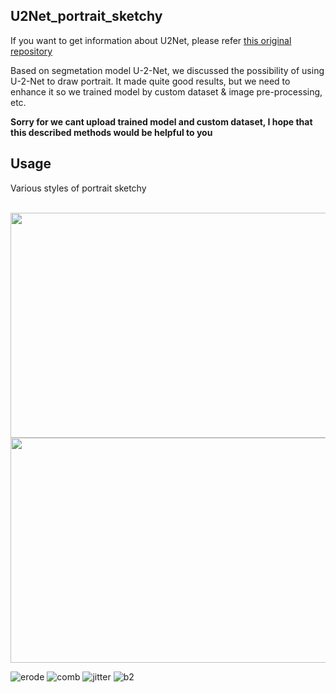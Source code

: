 U2Net_portrait_sketchy
----------------------

If you want to get information about U2Net, please refer [this original repository](https://github.com/xuebinqin/U-2-Net)

Based on segmetation model U-2-Net, we discussed the possibility of using U-2-Net to draw portrait.
It made quite good results, but we need to enhance it so we trained model by custom dataset & image pre-processing, etc.

**Sorry for we cant upload trained model and custom dataset, I hope that this described methods would be helpful to you**

## Usage

Various styles of portrait sketchy

<br><img src="https://user-images.githubusercontent.com/32811724/143386093-f9f3b1e0-4e8b-4fcd-9303-56a872888f5d.png" width="640px" height="360px"></img>
<img src="https://user-images.githubusercontent.com/32811724/143386103-8eb3fb3b-8bed-4f37-8a49-3b4ef1718fe4.png" width="640px" height="360px"></img>
</br>


![erode](https://user-images.githubusercontent.com/32811724/143386178-d2eeb72e-2a33-43c8-b0f8-713efbf30709.png)
![comb](https://user-images.githubusercontent.com/32811724/143386187-71006f1b-9e29-4158-b01b-f4541ad057f4.png)
![jitter](https://user-images.githubusercontent.com/32811724/143386194-614bfe30-e025-47b7-a899-43839344c172.png)
![b2](https://user-images.githubusercontent.com/32811724/143386196-e7215ff1-7b2c-4e9c-8554-4bd8c94fc3ff.png)
